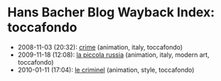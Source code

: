 # Hans Bacher Blog Wayback Index: toccafondo

* 2008-11-03 (20:32): [crime](https://web.archive.org/web/https://one1more2time3.wordpress.com/2008/11/03/crime-2/) (animation, italy, toccafondo)
* 2009-11-18 (12:08): [la piccola russia](https://web.archive.org/web/https://one1more2time3.wordpress.com/2009/11/18/la-piccola-russia/) (animation, italy, modern art, toccafondo)
* 2010-01-11 (17:04): [le criminel](https://web.archive.org/web/https://one1more2time3.wordpress.com/2010/01/11/le-criminel/) (animation, style, toccafondo)